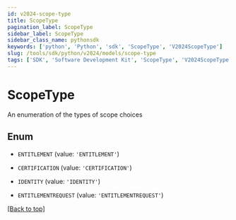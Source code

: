 ```yaml
---
id: v2024-scope-type
title: ScopeType
pagination_label: ScopeType
sidebar_label: ScopeType
sidebar_class_name: pythonsdk
keywords: ['python', 'Python', 'sdk', 'ScopeType', 'V2024ScopeType'] 
slug: /tools/sdk/python/v2024/models/scope-type
tags: ['SDK', 'Software Development Kit', 'ScopeType', 'V2024ScopeType']
---
```


# ScopeType

An enumeration of the types of scope choices

## Enum

* `ENTITLEMENT` (value: `'ENTITLEMENT'`)

* `CERTIFICATION` (value: `'CERTIFICATION'`)

* `IDENTITY` (value: `'IDENTITY'`)

* `ENTITLEMENTREQUEST` (value: `'ENTITLEMENTREQUEST'`)

[[Back to top]](#) 

